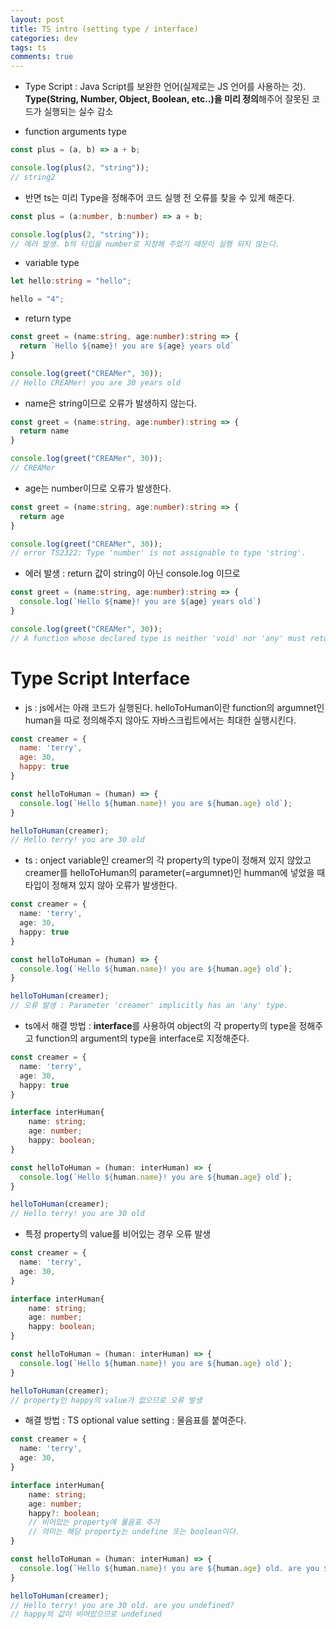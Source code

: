 ```yaml
---  
layout: post
title: TS intro (setting type / interface)
categories: dev
tags: ts
comments: true
---
```


- Type Script : Java Script를 보완한 언어(실제로는 JS 언어를 사용하는 것). **Type(String, Number, Object, Boolean, etc..)을 미리 정의**해주어 잘못된 코드가 실행되는 실수 감소

- function arguments type

```js
const plus = (a, b) => a + b;

console.log(plus(2, "string"));
// string2
```

- 반면 ts는 미리 Type을 정해주어 코드 실행 전 오류를 찾을 수 있게 해준다.

```ts
const plus = (a:number, b:number) => a + b;

console.log(plus(2, "string"));
// 에러 발생. b의 타입을 number로 지정해 주었기 때문이 실행 되지 않는다.
```

- variable type

```ts
let hello:string = "hello";

hello = "4";
```

- return type

```ts
const greet = (name:string, age:number):string => {
  return `Hello ${name}! you are ${age} years old`
}

console.log(greet("CREAMer", 30));
// Hello CREAMer! you are 30 years old
```

- name은 string이므로 오류가 발생하지 않는다.

```ts
const greet = (name:string, age:number):string => {
  return name
}

console.log(greet("CREAMer", 30));
// CREAMer
```

- age는 number이므로 오류가 발생한다.

```ts
const greet = (name:string, age:number):string => {
  return age
}

console.log(greet("CREAMer", 30));
// error TS2322: Type 'number' is not assignable to type 'string'.
```

- 에러 발생 : return 값이 string이 아닌 console.log 이므로

```ts
const greet = (name:string, age:number):string => {
  console.log(`Hello ${name}! you are ${age} years old`)
}

console.log(greet("CREAMer", 30));
// A function whose declared type is neither 'void' nor 'any' must return a value.
```

# Type Script Interface

- js : js에서는 아래 코드가 실행된다. helloToHuman이란 function의 argumnet인 human을 따로 정의해주지 않아도 자바스크립트에서는 최대한 실행시킨다.

```js
const creamer = {
  name: 'terry',
  age: 30,
  happy: true
}

const helloToHuman = (human) => {
  console.log(`Hello ${human.name}! you are ${human.age} old`);
}

helloToHuman(creamer);
// Hello terry! you are 30 old
```

- ts : onject variable인 creamer의 각 property의 type이 정해져 있지 않았고 creamer를 helloToHuman의 parameter(=argumnet)인 humman에 넣었을 때 타입이 정해져 있지 않아 오류가 발생한다.

```ts
const creamer = {
  name: 'terry',
  age: 30,
  happy: true
}

const helloToHuman = (human) => {
  console.log(`Hello ${human.name}! you are ${human.age} old`);
}

helloToHuman(creamer);
// 오류 발생 : Parameter 'creamer' implicitly has an 'any' type.
```

- ts에서 해결 방법 : **interface**를 사용하여 object의 각 property의 type을 정해주고 function의 argument의  type을 interface로 지정해준다.

```ts
const creamer = {
  name: 'terry',
  age: 30,
  happy: true
}

interface interHuman{
    name: string;
    age: number;
    happy: boolean;
}

const helloToHuman = (human: interHuman) => {
  console.log(`Hello ${human.name}! you are ${human.age} old`);
}

helloToHuman(creamer);
// Hello terry! you are 30 old
```

- 특정 property의 value를 비어있는 경우 오류 발생

```ts
const creamer = {
  name: 'terry',
  age: 30,
}

interface interHuman{
    name: string;
    age: number;
    happy: boolean;
}

const helloToHuman = (human: interHuman) => {
  console.log(`Hello ${human.name}! you are ${human.age} old`);
}

helloToHuman(creamer);
// property인 happy의 value가 없으므로 오류 발생
```

- 해결 방법 : TS optional value setting : 물음표를 붙여준다.

```ts
const creamer = {
  name: 'terry',
  age: 30,
}

interface interHuman{
    name: string;
    age: number;
    happy?: boolean;
    // 비어있는 property에 물음표 추가
    // 의미는 해당 property는 undefine 또는 boolean이다.
}

const helloToHuman = (human: interHuman) => {
  console.log(`Hello ${human.name}! you are ${human.age} old. are you ${human.happy}?`);
}

helloToHuman(creamer);
// Hello terry! you are 30 old. are you undefined?
// happy의 값이 비어있으므로 undefined 
```